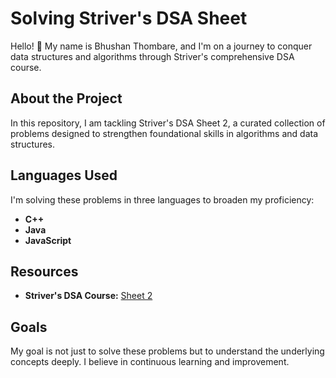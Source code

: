 # Solving Striver's DSA Sheet

Hello! 👋 My name is Bhushan Thombare, and I'm on a journey to conquer data structures and algorithms through Striver's comprehensive DSA course.

## About the Project

In this repository, I am tackling Striver's DSA Sheet 2, a curated collection of problems designed to strengthen foundational skills in algorithms and data structures.

## Languages Used

I'm solving these problems in three languages to broaden my proficiency:

- **C++**
- **Java**
- **JavaScript**

## Resources

- **Striver's DSA Course:** [Sheet 2](https://takeuforward.org/strivers-a2z-dsa-course/strivers-a2z-dsa-course-sheet-2/)

## Goals

My goal is not just to solve these problems but to understand the underlying concepts deeply. I believe in continuous learning and improvement.
